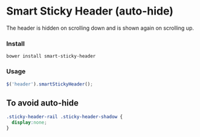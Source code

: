 # Smart Sticky Header (auto-hide)

The header is hidden on scrolling down and is shown again on scrolling up.

### Install

```
bower install smart-sticky-header
```

### Usage

```js
$('header').smartStickyHeader();
```

## To avoid auto-hide

```css
.sticky-header-rail .sticky-header-shadow {
  display:none;
}
```

